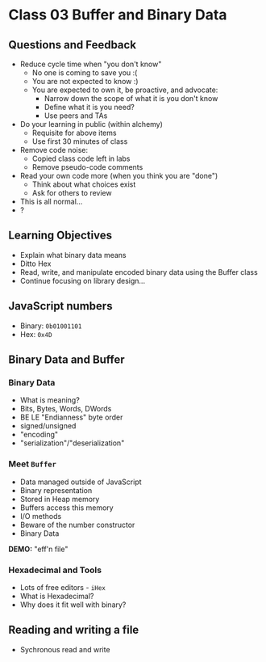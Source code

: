 # Class 03 Buffer and Binary Data

## Questions and Feedback

* Reduce cycle time when "you don't know"
    * No one is coming to save you :(
    * You are not expected to know :)
    * You are expected to own it, be proactive, and advocate:
        * Narrow down the scope of what it is you don't know
        * Define what it is you need?
        * Use peers and TAs
* Do your learning in public (within alchemy)
    * Requisite for above items
    * Use first 30 minutes of class
* Remove code noise:
    * Copied class code left in labs
    * Remove pseudo-code comments
* Read your own code more (when you think you are "done")
    * Think about what choices exist
    * Ask for others to review
* This is all normal...
* ?

## Learning Objectives

* Explain what binary data means
* Ditto Hex
* Read, write, and manipulate encoded binary data using the Buffer class
* Continue focusing on library design...

## JavaScript numbers

* Binary: `0b01001101`
* Hex: `0x4D`

## Binary Data and Buffer

### Binary Data

* What is meaning?
* Bits, Bytes, Words, DWords
* BE LE "Endianness" byte order
* signed/unsigned
* "encoding"
* "serialization"/"deserialization"

### Meet `Buffer`

* Data managed outside of JavaScript
* Binary representation
* Stored in Heap memory
* Buffers access this memory
* I/O methods
* Beware of the number constructor
* Binary Data

**DEMO:** "eff'n file"

### Hexadecimal and Tools

* Lots of free editors - `iHex`
* What is Hexadecimal?
* Why does it fit well with binary?

## Reading and writing a file

* Sychronous read and write
